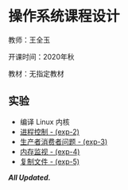 # 操作系统课程设计

教师：王全玉

开课时间：2020年秋

教材：无指定教材

## 实验

- 编译 Linux 内核
- [进程控制 - (exp-2)](https://github.com/Hyperzsb/BIT/tree/master/2020/operating-system-course-project/exp-2)
- [生产者消费者问题 - (exp-3)](https://github.com/Hyperzsb/BIT/tree/master/2020/operating-system-course-project/exp-3)
- [内存监视 - (exp-4)](https://github.com/Hyperzsb/BIT/tree/master/2020/operating-system-course-project/exp-4)
- [复制文件 - (exp-5)](https://github.com/Hyperzsb/BIT/tree/master/2020/operating-system-course-project/exp-5)

***All Updated.***